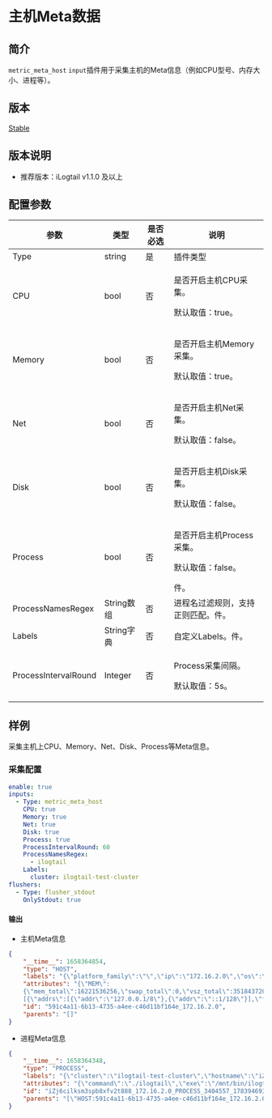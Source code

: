 # 主机Meta数据

## 简介

`metric_meta_host` `input`插件用于采集主机的Meta信息（例如CPU型号、内存大小、进程等）。

## 版本

[Stable](../../stability-level.md)

## 版本说明

* 推荐版本：iLogtail v1.1.0 及以上

## 配置参数

| 参数          | 类型      | 是否必选 | 说明                                                                                         |
| ----------- | ------- | ---- | ------------------------------------------------------------------------------------------ |
| Type        | string  | 是    | 插件类型                                                                                       |
| CPU     | bool  | 否    | <p>是否开启主机CPU采集。</p><p>默认取值：true。</p> |
| Memory | bool  | 否   | <p>是否开启主机Memory采集。</p><p>默认取值：true。</p> |
| Net    | bool | 否    | <p>是否开启主机Net采集。</p><p>默认取值：false。</p> |
| Disk    | bool | 否    | <p>是否开启主机Disk采集。</p><p>默认取值：false。</p> |
| Process  | bool | 否    | <p>是否开启主机Process采集。</p><p>默认取值：false。</p>件。                                                                               |
| ProcessNamesRegex  | String数组 | 否    | 进程名过滤规则，支持正则匹配。件。                                                                               |
| Labels  | String字典 | 否    | 自定义Labels。件。                                                                               |
| ProcessIntervalRound  | Integer | 否    | <p>Process采集间隔。</p><p>默认取值：5s。</p> |

## 样例

采集主机上CPU、Memory、Net、Disk、Process等Meta信息。

### 采集配置

```yaml
enable: true
inputs:
  - Type: metric_meta_host
    CPU: true
    Memory: true
    Net: true
    Disk: true
    Process: true
    ProcessIntervalRound: 60
    ProcessNamesRegex:
      - ilogtail
    Labels:
      cluster: ilogtail-test-cluster
flushers:
  - Type: flusher_stdout
    OnlyStdout: true
```

#### 输出

* 主机Meta信息

```json
{
    "__time__": 1658364854,
    "type": "HOST",
    "labels": "{\"platform_family\":\"\",\"ip\":\"172.16.2.0\",\"os\":\"linux\",\"virtualization_role\":\"guest\",\"boot_time\":\"1640524878\",\"platform_version\":\"3\",\"cluster\":\"ilogtail-test-cluster\",\"hostname\":\"iZj6cilksm3spb8xfv2t888\",\"platform\":\"alibaba\",\"kernel_version\":\"5.10.60-9.al8.x86_64\",\"kernel_arch\":\"x86_64\",\"virtualization_system\":\"\",\"host_id\":\"591c4a11-6b13-4735-a4ee-c46d11bf164e\"}",
    "attributes": "{\"MEM\":
    {\"mem_total\":16221536256,\"swap_total\":0,\"vsz_total\":35184372087808},\"CPU\":{\"cache_size\":49152,\"core_count\":2,\"family\":\"6\",\"mhz\":2699.998,\"model\":\"106\",\"model_name\":\"Intel(R) Xeon(R) Platinum 8369B CPU @ 2.70GHz\",\"processor_count\":4,\"vendor_id\":\"GenuineIntel\"},\"NET\":
    [{\"addrs\":[{\"addr\":\"127.0.0.1/8\"},{\"addr\":\"::1/128\"}],\"flags\":[\"up\",\"loopback\"],\"hardware_address\":\"\",\"index\":1,\"mtu\":65536,\"name\":\"lo\"},{\"addrs\":[{\"addr\":\"172.16.2.0/24\"},{\"addr\":\"fe80::216:3eff:fe01:4786/64\"}],\"flags\":[\"up\",\"broadcast\",\"multicast\"],\"hardware_address\":\"00:16:3e:02:47:86\",\"index\":2,\"mtu\":1500,\"name\":\"eth0\"},{\"addrs\":[{\"addr\":\"172.17.0.1/16\"},{\"addr\":\"fe80::42:cfff:fe44:79dd/64\"}],\"flags\":[\"up\",\"broadcast\",\"multicast\"],\"hardware_address\":\"02:42:cc:41:79:dd\",\"index\":3,\"mtu\":1500,\"name\":\"docker0\"}],\"DISK\":[{\"device\":\"/dev/vda1\",\"fstype\":\"ext4\",\"mount_point\":\"/\",\"opts\":\"rw,relatime\"},{\"device\":\"/dev/vdb1\",\"fstype\":\"ext4\",\"mount_point\":\"/mnt\",\"opts\":\"rw,relatime\"}]}",
    "id": "591c4a11-6b13-4735-a4ee-c46d11bf164e_172.16.2.0",
    "parents": "[]"
}
```

* 进程Meta信息

```json
{
    "__time__": 1658364348,
    "type": "PROCESS",
    "labels": "{\"cluster\":\"ilogtail-test-cluster\",\"hostname\":\"iZj6cilksm3spb8xfv2t888\",\"ip\":\"172.16.2.0\"}",
    "attributes": "{\"command\":\"./ilogtail\",\"exe\":\"/mnt/bin/ilogtail-1.1.0/ilogtail\",\"name\":\"ilogtail\",\"ppid\":3403955,\"pid\":3404557}",
    "id": "iZj6cilksm3spb8xfv2t888_172.16.2.0_PROCESS_3404557_1783946933",
    "parents": "[\"HOST:591c4a11-6b13-4735-a4ee-c46d11bf164e_172.16.2.0:iZj6cilksm3spb8xfv2t888\"]"
}
```

